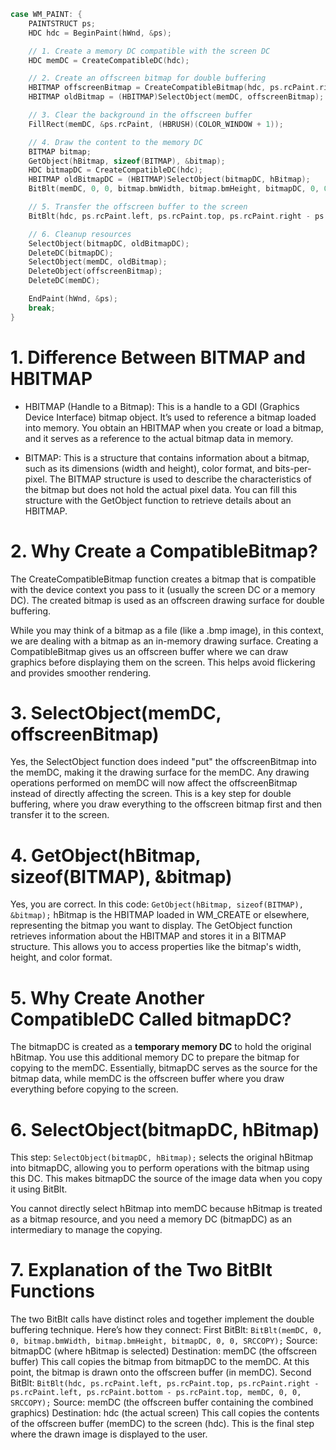 ```cpp
case WM_PAINT: {
    PAINTSTRUCT ps;
    HDC hdc = BeginPaint(hWnd, &ps);

    // 1. Create a memory DC compatible with the screen DC
    HDC memDC = CreateCompatibleDC(hdc);

    // 2. Create an offscreen bitmap for double buffering
    HBITMAP offscreenBitmap = CreateCompatibleBitmap(hdc, ps.rcPaint.right - ps.rcPaint.left, ps.rcPaint.bottom - ps.rcPaint.top);
    HBITMAP oldBitmap = (HBITMAP)SelectObject(memDC, offscreenBitmap);

    // 3. Clear the background in the offscreen buffer
    FillRect(memDC, &ps.rcPaint, (HBRUSH)(COLOR_WINDOW + 1));

    // 4. Draw the content to the memory DC
    BITMAP bitmap;
    GetObject(hBitmap, sizeof(BITMAP), &bitmap);
    HDC bitmapDC = CreateCompatibleDC(hdc);
    HBITMAP oldBitmapDC = (HBITMAP)SelectObject(bitmapDC, hBitmap);
    BitBlt(memDC, 0, 0, bitmap.bmWidth, bitmap.bmHeight, bitmapDC, 0, 0, SRCCOPY);

    // 5. Transfer the offscreen buffer to the screen
    BitBlt(hdc, ps.rcPaint.left, ps.rcPaint.top, ps.rcPaint.right - ps.rcPaint.left, ps.rcPaint.bottom - ps.rcPaint.top, memDC, 0, 0, SRCCOPY);

    // 6. Cleanup resources
    SelectObject(bitmapDC, oldBitmapDC);
    DeleteDC(bitmapDC);
    SelectObject(memDC, oldBitmap);
    DeleteObject(offscreenBitmap);
    DeleteDC(memDC);

    EndPaint(hWnd, &ps);
    break;
}
```

# 1. Difference Between BITMAP and HBITMAP

- HBITMAP (Handle to a Bitmap): This is a handle to a GDI (Graphics Device Interface) bitmap object. It’s used to reference a bitmap loaded into memory. You obtain an HBITMAP when you create or load a bitmap, and it serves as a reference to the actual bitmap data in memory.

- BITMAP: This is a structure that contains information about a bitmap, such as its dimensions (width and height), color format, and bits-per-pixel. The BITMAP structure is used to describe the characteristics of the bitmap but does not hold the actual pixel data. You can fill this structure with the GetObject function to retrieve details about an HBITMAP.

# 2. Why Create a CompatibleBitmap?

The CreateCompatibleBitmap function creates a bitmap that is compatible with the device context you pass to it (usually the screen DC or a memory DC). The created bitmap is used as an offscreen drawing surface for double buffering.

While you may think of a bitmap as a file (like a .bmp image), in this context, we are dealing with a bitmap as an in-memory drawing surface. Creating a CompatibleBitmap gives us an offscreen buffer where we can draw graphics before displaying them on the screen. This helps avoid flickering and provides smoother rendering.

# 3. SelectObject(memDC, offscreenBitmap)

Yes, the SelectObject function does indeed "put" the offscreenBitmap into the memDC, making it the drawing surface for the memDC. Any drawing operations performed on memDC will now affect the offscreenBitmap instead of directly affecting the screen. This is a key step for double buffering, where you draw everything to the offscreen bitmap first and then transfer it to the screen.

# 4. GetObject(hBitmap, sizeof(BITMAP), &bitmap)

Yes, you are correct. In this code:
`GetObject(hBitmap, sizeof(BITMAP), &bitmap);`
hBitmap is the HBITMAP loaded in WM_CREATE or elsewhere, representing the bitmap you want to display.
The GetObject function retrieves information about the HBITMAP and stores it in a BITMAP structure. This allows you to access properties like the bitmap's width, height, and color format.

# 5. Why Create Another CompatibleDC Called bitmapDC?

The bitmapDC is created as a **temporary memory DC** to hold the original hBitmap. You use this additional memory DC to prepare the bitmap for copying to the memDC. Essentially, bitmapDC serves as the source for the bitmap data, while memDC is the offscreen buffer where you draw everything before copying to the screen.

# 6. SelectObject(bitmapDC, hBitmap)

This step:
`SelectObject(bitmapDC, hBitmap);`
selects the original hBitmap into bitmapDC, allowing you to perform operations with the bitmap using this DC. This makes bitmapDC the source of the image data when you copy it using BitBlt.

You cannot directly select hBitmap into memDC because hBitmap is treated as a bitmap resource, and you need a memory DC (bitmapDC) as an intermediary to manage the copying.

# 7. Explanation of the Two BitBlt Functions

The two BitBlt calls have distinct roles and together implement the double buffering technique. Here’s how they connect:
First BitBlt:
`BitBlt(memDC, 0, 0, bitmap.bmWidth, bitmap.bmHeight, bitmapDC, 0, 0, SRCCOPY);`
Source: bitmapDC (where hBitmap is selected)
Destination: memDC (the offscreen buffer)
This call copies the bitmap from bitmapDC to the memDC. At this point, the bitmap is drawn onto the offscreen buffer (in memDC).
Second BitBlt:
`BitBlt(hdc, ps.rcPaint.left, ps.rcPaint.top, ps.rcPaint.right - ps.rcPaint.left, ps.rcPaint.bottom - ps.rcPaint.top, memDC, 0, 0, SRCCOPY);`
Source: memDC (the offscreen buffer containing the combined graphics)
Destination: hdc (the actual screen)
This call copies the contents of the offscreen buffer (memDC) to the screen (hdc). This is the final step where the drawn image is displayed to the user.
